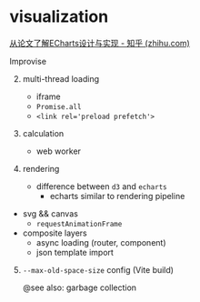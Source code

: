 # visualization

 [从论文了解ECharts设计与实现 - 知乎 (zhihu.com)](https://zhuanlan.zhihu.com/p/347325932) 

 Improvise 

2. multi-thread loading

    * iframe
    * `Promise.all`
    * `<link rel='preload prefetch'>`
    
2. calculation

    *  web worker

3. rendering

    * difference between `d3` and `echarts`
        * echarts similar to rendering pipeline
* svg && canvas
    * `requestAnimationFrame`
* composite layers
    * async loading (router, component)
    * json template import

5. `--max-old-space-size` config (Vite build)

    @see also: garbage collection
